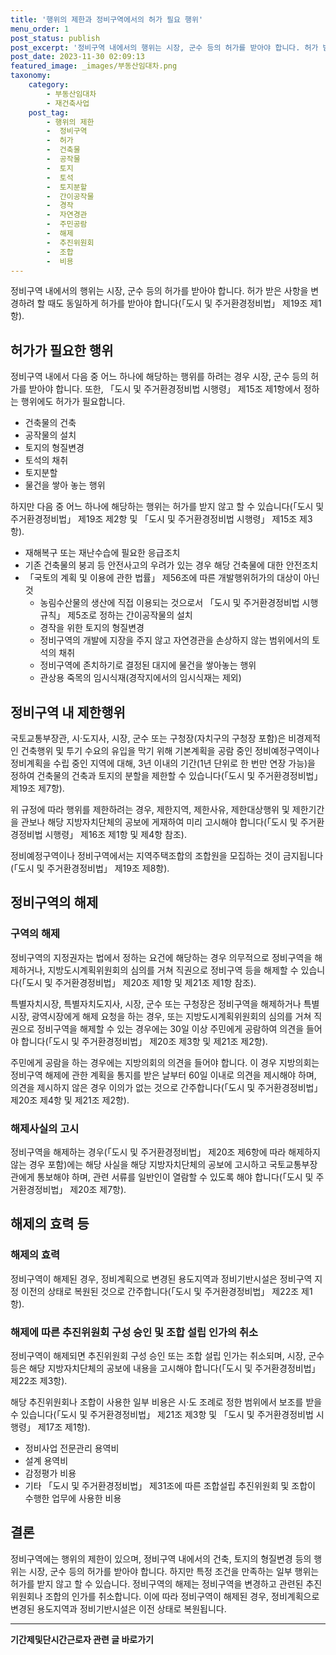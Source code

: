 ```yaml
---
title: '행위의 제한과 정비구역에서의 허가 필요 행위'
menu_order: 1
post_status: publish
post_excerpt: '정비구역 내에서의 행위는 시장, 군수 등의 허가를 받아야 합니다. 허가 받은 사항을 변경하려 할 때도 동일하게 허가를 받아야 합니다  도시 및 주거환경정비법  제19조 제1항 .'
post_date: 2023-11-30 02:09:13
featured_image: _images/부동산임대차.png
taxonomy:
    category:
        - 부동산임대차
        - 재건축사업
    post_tag:
        - 행위의 제한
        -  정비구역
        -  허가
        -  건축물
        -  공작물
        -  토지
        -  토석
        -  토지분할
        -  간이공작물
        -  경작
        -  자연경관
        -  주민공람
        -  해제
        -  추진위원회
        -  조합
        -  비용
---
```



정비구역 내에서의 행위는 시장, 군수 등의 허가를 받아야 합니다. 허가 받은 사항을 변경하려 할 때도 동일하게 허가를 받아야 합니다(「도시 및 주거환경정비법」 제19조 제1항).


## 허가가 필요한 행위

정비구역 내에서 다음 중 어느 하나에 해당하는 행위를 하려는 경우 시장, 군수 등의 허가를 받아야 합니다. 또한, 「도시 및 주거환경정비법 시행령」 제15조 제1항에서 정하는 행위에도 허가가 필요합니다.

- 건축물의 건축
- 공작물의 설치
- 토지의 형질변경
- 토석의 채취
- 토지분할
- 물건을 쌓아 놓는 행위

하지만 다음 중 어느 하나에 해당하는 행위는 허가를 받지 않고 할 수 있습니다(「도시 및 주거환경정비법」 제19조 제2항 및 「도시 및 주거환경정비법 시행령」 제15조 제3항).

- 재해복구 또는 재난수습에 필요한 응급조치
- 기존 건축물의 붕괴 등 안전사고의 우려가 있는 경우 해당 건축물에 대한 안전조치
- 「국토의 계획 및 이용에 관한 법률」 제56조에 따른 개발행위허가의 대상이 아닌 것
  - 농림수산물의 생산에 직접 이용되는 것으로서 「도시 및 주거환경정비법 시행규칙」 제5조로 정하는 간이공작물의 설치
  - 경작을 위한 토지의 형질변경
  - 정비구역의 개발에 지장을 주지 않고 자연경관을 손상하지 않는 범위에서의 토석의 채취
  - 정비구역에 존치하기로 결정된 대지에 물건을 쌓아놓는 행위
  - 관상용 죽목의 임시식재(경작지에서의 임시식재는 제외)


## 정비구역 내 제한행위

국토교통부장관, 시·도지사, 시장, 군수 또는 구청장(자치구의 구청장 포함)은 비경제적인 건축행위 및 투기 수요의 유입을 막기 위해 기본계획을 공람 중인 정비예정구역이나 정비계획을 수립 중인 지역에 대해, 3년 이내의 기간(1년 단위로 한 번만 연장 가능)을 정하여 건축물의 건축과 토지의 분할을 제한할 수 있습니다(「도시 및 주거환경정비법」 제19조 제7항).

위 규정에 따라 행위를 제한하려는 경우, 제한지역, 제한사유, 제한대상행위 및 제한기간을 관보나 해당 지방자치단체의 공보에 게재하여 미리 고시해야 합니다(「도시 및 주거환경정비법 시행령」 제16조 제1항 및 제4항 참조).

정비예정구역이나 정비구역에서는 지역주택조합의 조합원을 모집하는 것이 금지됩니다(「도시 및 주거환경정비법」 제19조 제8항).


## 정비구역의 해제

### 구역의 해제 

정비구역의 지정권자는 법에서 정하는 요건에 해당하는 경우 의무적으로 정비구역을 해제하거나, 지방도시계획위원회의 심의를 거쳐 직권으로 정비구역 등을 해제할 수 있습니다(「도시 및 주거환경정비법」 제20조 제1항 및 제21조 제1항 참조).

특별자치시장, 특별자치도지사, 시장, 군수 또는 구청장은 정비구역을 해제하거나 특별시장, 광역시장에게 해제 요청을 하는 경우, 또는 지방도시계획위원회의 심의를 거쳐 직권으로 정비구역을 해제할 수 있는 경우에는 30일 이상 주민에게 공람하여 의견을 들어야 합니다(「도시 및 주거환경정비법」 제20조 제3항 및 제21조 제2항).

주민에게 공람을 하는 경우에는 지방의회의 의견을 들어야 합니다. 이 경우 지방의회는 정비구역 해제에 관한 계획을 통지를 받은 날부터 60일 이내로 의견을 제시해야 하며, 의견을 제시하지 않은 경우 이의가 없는 것으로 간주합니다(「도시 및 주거환경정비법」 제20조 제4항 및 제21조 제2항).

### 해제사실의 고시

정비구역을 해제하는 경우(「도시 및 주거환경정비법」 제20조 제6항에 따라 해제하지 않는 경우 포함)에는 해당 사실을 해당 지방자치단체의 공보에 고시하고 국토교통부장관에게 통보해야 하며, 관련 서류를 일반인이 열람할 수 있도록 해야 합니다(「도시 및 주거환경정비법」 제20조 제7항).

## 해제의 효력 등

### 해제의 효력

정비구역이 해제된 경우, 정비계획으로 변경된 용도지역과 정비기반시설은 정비구역 지정 이전의 상태로 복원된 것으로 간주합니다(「도시 및 주거환경정비법」 제22조 제1항).

### 해제에 따른 추진위원회 구성 승인 및 조합 설립 인가의 취소

정비구역이 해제되면 추진위원회 구성 승인 또는 조합 설립 인가는 취소되며, 시장, 군수 등은 해당 지방자치단체의 공보에 내용을 고시해야 합니다(「도시 및 주거환경정비법」 제22조 제3항).

해당 추진위원회나 조합이 사용한 일부 비용은 시·도 조례로 정한 범위에서 보조를 받을 수 있습니다(「도시 및 주거환경정비법」 제21조 제3항 및 「도시 및 주거환경정비법 시행령」 제17조 제1항).

- 정비사업 전문관리 용역비
- 설계 용역비
- 감정평가 비용
- 기타 「도시 및 주거환경정비법」 제31조에 따른 조합설립 추진위원회 및 조합이 수행한 업무에 사용한 비용

## 결론

정비구역에는 행위의 제한이 있으며, 정비구역 내에서의 건축, 토지의 형질변경 등의 행위는 시장, 군수 등의 허가를 받아야 합니다. 하지만 특정 조건을 만족하는 일부 행위는 허가를 받지 않고 할 수 있습니다. 정비구역의 해제는 정비구역을 변경하고 관련된 추진위원회나 조합의 인가를 취소합니다. 이에 따라 정비구역이 해제된 경우, 정비계획으로 변경된 용도지역과 정비기반시설은 이전 상태로 복원됩니다.
<!-- wp:separator -->
<hr class="wp-block-separator has-alpha-channel-opacity"/>
<!-- /wp:separator -->

<!-- wp:group {"backgroundColor":"base","layout":{"type":"constrained"}} -->
<div class="wp-block-group has-base-background-color has-background"><!-- wp:paragraph {"align":"center","fontSize":"medium"} -->
<p class="has-text-align-center has-large-font-size"><strong>기간제및단시간근로자 관련 글 바로가기</strong></p>
<!-- /wp:paragraph -->


<!-- wp:latest-posts
{"categories":[{"id":10536,"count":19,"description":"","link":"https://uknowlaw.com/category/%ea%b8%b0%ea%b0%84%ec%a0%9c%eb%b0%8f%eb%8b%a8%ec%8b%9c%ea%b0%84%ea%b7%bc%eb%a1%9c%ec%9e%90/","name":"기간제및단시간근로자","slug":"기간제및단시간근로자","taxonomy":"category","parent":0,"meta":[],"_links":{"self":[{"href":"https://uknowlaw.com/wp-json/wp/v2/categories/10536"}],"collection":[{"href":"https://uknowlaw.com/wp-json/wp/v2/categories"}],"about":[{"href":"https://uknowlaw.com/wp-json/wp/v2/taxonomies/category"}],"wp:post_type":[{"href":"https://uknowlaw.com/wp-json/wp/v2/posts?categories=10536"}],"curies":[{"name":"wp","href":"https://api.w.org/{rel}","templated":true}]}}],"postsToShow":100,"excerptLength":28,"postLayout":"grid","columns":2,"featuredImageAlign":"left","featuredImageSizeSlug":"large","fontSize":"small"} /--></div>
<!-- /wp:group -->